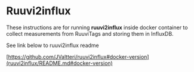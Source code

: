 # Ruuvi2influx

These instructions are for running **ruuvi2influx** inside docker container to
collect measurements from RuuviTags and storing them in InfluxDB.

See link below to ruuvi2influx readme

[https://github.com/JValtteri/ruuvi2influx#docker-version](ruuvi2influx/README.md#docker-version)
